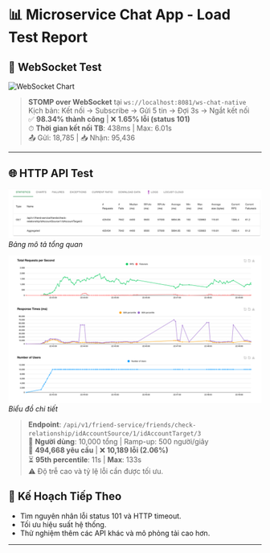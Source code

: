 # 📊 Microservice Chat App - Load Test Report

## 🔌 WebSocket Test

![WebSocket Chart](img-ws.png)

> **STOMP over WebSocket** tại `ws://localhost:8081/ws-chat-native`  
> Kịch bản: Kết nối → Subscribe → Gửi 5 tin → Đợi 3s → Ngắt kết nối  
> ✅ **98.34% thành công** | ❌ **1.65% lỗi (status 101)**  
> ⏱ **Thời gian kết nối TB**: 438ms | Max: 6.01s  
> 📤 Gửi: 18,785 | 📥 Nhận: 95,436

---

## 🌐 HTTP API Test

![HTTP Load Chart - RPS](img.png)  
*Bảng mô tả tổng quan*

![HTTP Load Chart - Response Time](img_1.png)  
*Biểu đồ chi tiết*

> **Endpoint**: `/api/v1/friend-service/friends/check-relationship/idAccountSource/1/idAccountTarget/3`  
> 👥 **Người dùng**: 10,000 tổng | Ramp-up: 500 người/giây  
> 🔄 **494,668 yêu cầu** | ❌ **10,189 lỗi (2.06%)**  
> ⏳ **95th percentile**: 11s | **Max**: 133s  
> ⚠️ Độ trễ cao và tỷ lệ lỗi cần được tối ưu.

## 📌 Kế Hoạch Tiếp Theo
- Tìm nguyên nhân lỗi status 101 và HTTP timeout.
- Tối ưu hiệu suất hệ thống.
- Thử nghiệm thêm các API khác và mô phỏng tải cao hơn.

---
